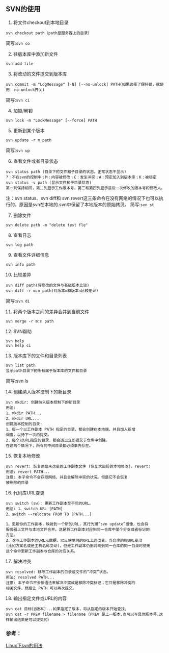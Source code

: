 ##  SVN的使用

1. 将文件checkout到本地目录
```
svn checkout path（path是服务器上的目录）
```
简写:`svn co`

2. 往版本库中添加新文件
```
svn add file
```

3. 将改动的文件提交到版本库
```
svn commit -m "LogMessage" [-N] [--no-unlock] PATH(如果选择了保持锁，就使用--no-unlock开关)
```
简写:`svn ci`

4. 加锁/解锁
```
svn lock -m "LockMessage" [--force] PATH
```

5. 更新到某个版本
```
svn update -r m path
```
简写:`svn up`

6. 查看文件或者目录状态
```
svn status path (目录下的文件和子目录的状态，正常状态不显示)
?：不在svn的控制中；M：内容被修改；C：发生冲突；A：预定加入到版本库；K：被锁定
svn status -v path (显示文件和子目录状态)
第一列保持相同，第二列显示工作版本号，第三和第四列显示最后一次修改的版本号和修改人。
```
注：svn status、svn diff和 svn revert这三条命令在没有网络的情况下也可以执行的，原因是svn在本地的.svn中保留了本地版本的原始拷贝。
简写:`svn st`

7. 删除文件
```
svn delete path -m "delete test fle"
```
8. 查看日志
```
svn log path
```

9. 查看文件详细信息
```
svn info path
```

10. 比较差异
```
svn diff path(将修改的文件与基础版本比较)
svn diff -r m:n path(对版本m和版本n比较差异)
```
简写:`svn di`

11. 将两个版本之间的差异合并到当前文件
```
svn merge -r m:n path
```

12. SVN帮助
```
svn help
svn help ci
```

13. 版本库下的文件和目录列表
```
svn list path
显示path目录下的所有属于版本库的文件和目录
```
简写:svn ls

14. 创建纳入版本控制下的新目录
```
svn mkdir: 创建纳入版本控制下的新目录
用法: 
1、mkdir PATH...
2、mkdir URL...
创建版本控制的目录:
1、每一个以工作副本 PATH 指定的目录，都会创建在本地端，并且加入新增
调度，以待下一次的提交。
2、每个以URL指定的目录，都会透过立即提交于仓库中创建。
在这两个情况下，所有的中间目录都必须事先存在。
```

15. 恢复本地修改
```
svn revert: 恢复原始未改变的工作副本文件 (恢复大部份的本地修改)。revert:
用法: revert PATH...
注意: 本子命令不会存取网络，并且会解除冲突的状况。但是它不会恢复
被删除的目录
```

16. 代码库URL变更
```
svn switch (sw): 更新工作副本至不同的URL。
用法: 1、switch URL [PATH]
2、switch --relocate FROM TO [PATH...]

1、更新你的工作副本，映射到一个新的URL，其行为跟“svn update”很像，也会将
服务器上文件与本地文件合并。这是将工作副本对应到同一仓库中某个分支或者标记的
方法。
2、改写工作副本的URL元数据，以反映单纯的URL上的改变。当仓库的根URL变动 
(比如方案名或是主机名称变动)，但是工作副本仍旧对映到同一仓库的同一目录时使用
这个命令更新工作副本与仓库的对应关系。
```

17. 解决冲突
```
svn resolved: 移除工作副本的目录或文件的“冲突”状态。
用法: resolved PATH...
注意: 本子命令不会依语法来解决冲突或是移除冲突标记；它只是移除冲突的
相关文件，然后让 PATH 可以再次提交。
```

18. 输出指定文件或URL的内容
```
svn cat 目标[@版本]...如果指定了版本，将从指定的版本开始查找。
svn cat -r PREV filename > filename (PREV 是上一版本,也可以写具体版本号,这样输出结果是可以提交的）
```
### 参考：
[Linux下svn的用法](https://blog.csdn.net/u012486840/article/details/52510813)  

